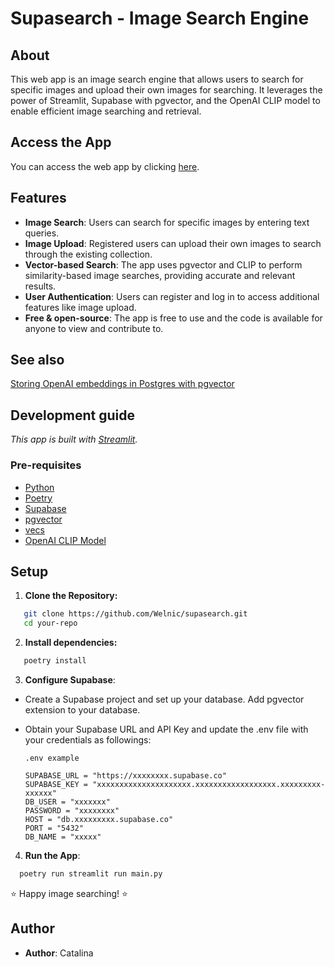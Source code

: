 # Supasearch - Image Search Engine

## About

This web app is an image search engine that allows users to search for specific images and upload their own images for searching. It leverages the power of Streamlit, Supabase with pgvector, and the OpenAI CLIP model to enable efficient image searching and retrieval.

## Access the App

You can access the web app by clicking [here](https://supasearch.streamlit.app/?page=success).

## Features

- **Image Search**: Users can search for specific images by entering text queries.
- **Image Upload**: Registered users can upload their own images to search through the existing collection.
- **Vector-based Search**: The app uses pgvector and CLIP to perform similarity-based image searches, providing accurate and relevant results.
- **User Authentication**: Users can register and log in to access additional features like image upload.
- **Free & open-source**: The app is free to use and the code is available for anyone to view and contribute to.

## See also

[Storing OpenAI embeddings in Postgres with pgvector
](https://supabase.com/blog/openai-embeddings-postgres-vector)

## Development guide

_This app is built with [Streamlit](https://docs.streamlit.io/)._

### Pre-requisites

- [Python](https://www.python.org/)
- [Poetry](https://python-poetry.org/)
- [Supabase](https://supabase.io/)
- [pgvector](https://supabase.com/docs/guides/database/extensions/pgvector)
- [vecs](https://supabase.com/docs/guides/ai/vecs-python-client)
- [OpenAI CLIP Model](https://github.com/openai/CLIP)

## Setup

1. **Clone the Repository:**

```bash
   git clone https://github.com/Welnic/supasearch.git
   cd your-repo
```

2. **Install dependencies:**

```bash
   poetry install 
```

3. **Configure Supabase**:

- Create a Supabase project and set up your database. Add pgvector extension to your database.
- Obtain your Supabase URL and API Key and update the .env file with your credentials as followings:

      .env example
   
      SUPABASE_URL = "https://xxxxxxxx.supabase.co"  
      SUPABASE_KEY = "xxxxxxxxxxxxxxxxxxxxx.xxxxxxxxxxxxxxxxxx.xxxxxxxxx-xxxxxx"  
      DB_USER = "xxxxxxx"  
      PASSWORD = "xxxxxxxx"  
      HOST = "db.xxxxxxxxx.supabase.co"  
      PORT = "5432"  
      DB_NAME = "xxxxx" 

4. **Run the App**:

```bash
  poetry run streamlit run main.py
```

⭐ Happy image searching! ⭐

## Author

- **Author**: Catalina
